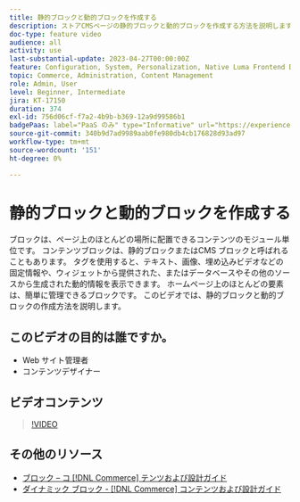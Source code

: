 ```yaml
---
title: 静的ブロックと動的ブロックを作成する
description: ストアCMSページの静的ブロックと動的ブロックを作成する方法を説明します。
doc-type: feature video
audience: all
activity: use
last-substantial-update: 2023-04-27T00:00:00Z
feature: Configuration, System, Personalization, Native Luma Frontend Development, Page Content
topic: Commerce, Administration, Content Management
role: Admin, User
level: Beginner, Intermediate
jira: KT-17150
duration: 374
exl-id: 756d06cf-f7a2-4b9b-b369-12a9d99586b1
badgePaas: label="PaaS のみ" type="Informative" url="https://experienceleague.adobe.com/ja/docs/commerce/user-guides/product-solutions" tooltip="Adobe Commerce on Cloud プロジェクト（Adobeが管理する PaaS インフラストラクチャ）およびオンプレミスプロジェクトにのみ適用されます。"
source-git-commit: 340b9d7ad9989aab0fe980db4cb176828d93ad97
workflow-type: tm+mt
source-wordcount: '151'
ht-degree: 0%

---
```


# 静的ブロックと動的ブロックを作成する

ブロックは、ページ上のほとんどの場所に配置できるコンテンツのモジュール単位です。 コンテンツブロックは、静的ブロックまたはCMS ブロックと呼ばれることもあります。 タグを使用すると、テキスト、画像、埋め込みビデオなどの固定情報や、ウィジェットから提供された、またはデータベースやその他のソースから生成された動的情報を表示できます。 ホームページ上のほとんどの要素は、簡単に管理できるブロックです。 このビデオでは、静的ブロックと動的ブロックの作成方法を説明します。

## このビデオの目的は誰ですか。

- Web サイト管理者
- コンテンツデザイナー

## ビデオコンテンツ

>[!VIDEO](https://video.tv.adobe.com/v/343783?quality=12&learn=on)

## その他のリソース

- [ ブロック – コ  [!DNL Commerce]  テンツおよび設計ガイド ](https://experienceleague.adobe.com/docs/commerce-admin/content-design/elements/blocks/blocks.html?lang=ja)
- [ ダイナミック ブロック - [!DNL Commerce]  コンテンツおよび設計ガイド ](https://experienceleague.adobe.com/docs/commerce-admin/content-design/elements/dynamic-blocks/dynamic-blocks.html?lang=ja)
